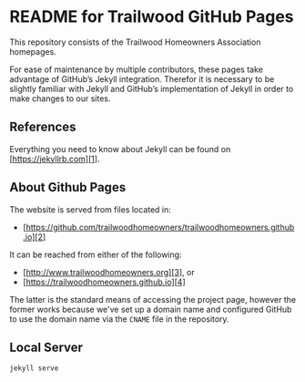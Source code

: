 README for Trailwood GitHub Pages
=================================

This repository consists of the Trailwood Homeowners Association homepages.

For ease of maintenance by multiple contributors, these pages take advantage of
GitHub’s Jekyll integration. Therefor it is necessary to be slightly familiar
with Jekyll and GitHub’s implementation of Jekyll in order to make changes to
our sites.


References
----------

Everything you need to know about Jekyll can be found on [https://jekyllrb.com][1].


About Github Pages
------------------

The website is served from files located in:

  - [https://github.com/trailwoodhomeowners/trailwoodhomeowners.github.io][2]
  
It can be reached from either of the following:

  - [http://www.trailwoodhomeowners.org][3], or
  - [https://trailwoodhomeowners.github.io][4]
  
The latter is the standard means of accessing the project page, however the
former works because we've set up a domain name and configured GitHub to use the
domain name via the `CNAME` file in the repository.


Local Server
------------

~~~
jekyll serve
~~~


[1]: https://jekyllrb.com
[2]: https://github.com/trailwoodhomeowners/trailwoodhomeowners.github.io
[3]: https://www.trailwoodhomeowners.org
[4]: https://trailwoodhomeowners.github.io
